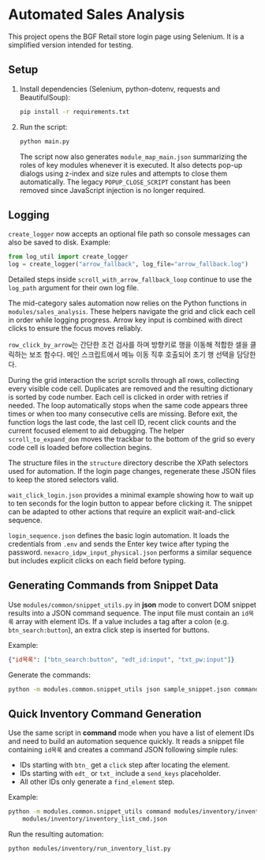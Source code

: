 # Automated Sales Analysis

This project opens the BGF Retail store login page using Selenium. It is a simplified version intended for testing.

## Setup

1. Install dependencies (Selenium, python-dotenv, requests and BeautifulSoup):
   ```bash
   pip install -r requirements.txt
   ```
2. Run the script:
   ```bash
   python main.py
   ```
   The script now also generates `module_map_main.json` summarizing the roles of
   key modules whenever it is executed.
   It also detects pop-up dialogs using z-index and size rules and attempts to
   close them automatically. The legacy ``POPUP_CLOSE_SCRIPT`` constant has been
   removed since JavaScript injection is no longer required.

## Logging

`create_logger` now accepts an optional file path so console messages can also
be saved to disk. Example:

```python
from log_util import create_logger
log = create_logger("arrow_fallback", log_file="arrow_fallback.log")
```

Detailed steps inside `scroll_with_arrow_fallback_loop` continue to use the
``log_path`` argument for their own log file.

The mid-category sales automation now relies on the Python functions in
`modules/sales_analysis`. These helpers navigate the grid and click each cell in
order while logging progress. Arrow key input is combined with direct clicks to
ensure the focus moves reliably.

`row_click_by_arrow`는 간단한 조건 검사를 하며 방향키로 행을 이동해
적합한 셀을 클릭하는 보조 함수다. 메인 스크립트에서 메뉴 이동 직후 호출되어
초기 행 선택을 담당한다.

During the grid interaction the script scrolls through all rows, collecting
every visible code cell. Duplicates are removed and the resulting dictionary is
sorted by code number. Each cell is clicked in order with retries if needed.
The loop automatically stops when the same code appears three times or when too
many consecutive cells are missing. Before exit, the function logs the last
code, the last cell ID, recent click counts and the current focused element to
aid debugging.
The helper ``scroll_to_expand_dom`` moves the trackbar to the bottom of the grid
so every code cell is loaded before collection begins.


The structure files in the `structure` directory describe the XPath selectors
used for automation. If the login page changes, regenerate these JSON files to
keep the stored selectors valid.

`wait_click_login.json` provides a minimal example showing how to wait up to
ten seconds for the login button to appear before clicking it. The snippet can
be adapted to other actions that require an explicit wait-and-click sequence.

`login_sequence.json` defines the basic login automation. It loads the
credentials from `.env` and sends the Enter key twice after typing the
password. `nexacro_idpw_input_physical.json` performs a similar sequence but
includes explicit clicks on each field before typing.

## Generating Commands from Snippet Data

Use `modules/common/snippet_utils.py` in **json** mode to convert DOM snippet results into a JSON command sequence. The input file must contain an `id목록` array with element IDs. If a value includes a tag after a colon (e.g. `btn_search:button`), an extra click step is inserted for buttons.

Example:
```json
{"id목록": ["btn_search:button", "edt_id:input", "txt_pw:input"]}
```

Generate the commands:
```bash
python -m modules.common.snippet_utils json sample_snippet.json commands_output.json
```


## Quick Inventory Command Generation

Use the same script in **command** mode when you have a list of element IDs and need to build
an automation sequence quickly. It reads a snippet file containing
`id목록` and creates a command JSON following simple rules:

- IDs starting with `btn_` get a `click` step after locating the element.
- IDs starting with `edt_` or `txt_` include a `send_keys` placeholder.
- All other IDs only generate a `find_element` step.

Example:
```bash
python -m modules.common.snippet_utils command modules/inventory/inventory_list_snippet.json \
    modules/inventory/inventory_list_cmd.json
```
Run the resulting automation:
```bash
python modules/inventory/run_inventory_list.py
```

